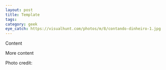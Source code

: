 ```yaml
---
layout: post
title: Template
tags: 
category: geek
eye_catch: https://visualhunt.com/photos/m/8/contando-dinheiro-1.jpg
---
```


Content

<!--more-->

More content

Photo credit: